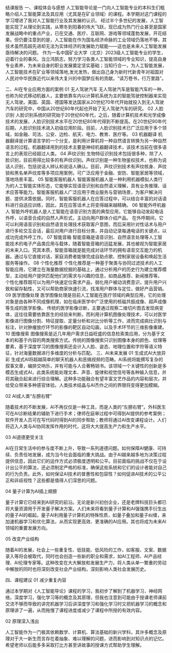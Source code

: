 结课报告
一、课程体会与感想
人工智能导论是一门向人工智能专业的本科生们粗略介绍人工智能算法及其应用（尤其是在矿业领域）的课程。本学期对这门课程的学习增进了我对人工智能行业及其发展的认识。
经过半个多世纪的发展，人工智能实现了从理论到实践，从寒冬到阳春的伟大飞跃，现已成为热门行业甚至是国家发展战略中的重点产业，已在交通、医疗、互联网、游戏等领域蓬勃发展，开花结果。但仍要注意到的是，人工智能在作为国名经济命脉的工业领域仍落地不够，其技术虽然高超先进却无法为实体经济的发展助力赋能——这也是未来人工智能发展亟待解决的问题。
作为一名中国矿业大学（北京）2023级人工智能专业的学生，迎着行业的春风，当立鸿鹄志，努力学习各类人工智能领域的专业知识，提高自身专业素养，为未来自身的职业发展奠定坚实基础；当知行合一，为人工智能发展，人工智能技术在矿业等领域落地,发光发热，做出自己身为新时代新青年对祖国对人民对中华民族近代以来伟大复兴的中国梦应有的贡献。“读万卷书，行万里路”。

二、AI在专业应用方面的案例
01 无人驾驶汽车
无人驾驶汽车是智能汽车的一种，也称为轮式移动机器人，主要依靠车内以计算机系统为主的智能驾驶控制器来实现无人驾驶。美国、英国、德国等发达国家从20世纪70年代开始就投入到无人驾驶汽车的研究中，中国从20世纪80年代起也开始了无人驾驶汽车的研究。
02 人脸识别
人脸识别系统的研究始于20世纪60年代，之后，随着计算机技术和光学成像技术的发展，人脸识别技术水平在20世纪80年代得到不断提高。在20世纪90年代后期，人脸识别技术进入初级应用阶段。目前，人脸识别技术已广泛应用于多个领域，如金融、司法、公安、边检、航天、电力、教育、医疗等。
03 机器翻译
机器翻译是计算语言学的一个分支，是利用计算机将一种自然语言转换为另一种自然语言的过程。机器翻译用到的技术主要是神经机器翻译技术，该技术当前在很多语言上的表现已经超过人类。
04 声纹识别
生物特征识别技术包括很多种，除了人脸识别，目前用得比较多的有声纹识别。声纹识别是一种生物鉴权技术，也称为说话人识别，包括说话人辨认和说话人确认。目前，声纹识别技术有声纹核身、声纹锁和黑名单声纹库等多项应用案例，可广泛应用于金融、安防、智能家居等领域，落地场景丰富。
05 智能客服机器人
智能客服机器人是一种利用机器模拟人类行为的人工智能实体形态，它能够实现语音识别和自然语义理解，具有业务推理、话术应答等能力。智能客服机器人广泛应用于商业服务与营销场景，为客户解决问题、提供决策依据。同时，智能客服机器人在应答过程中，可以结合丰富的对话语料进行自适应训练，因此，其在应答话术上将变得越来越精确。
06 智能外呼机器人
智能外呼机器人是人工智能在语音识别方面的典型应用，它能够自动发起电话外呼，以语音合成的自然人声形式，主动向用户群体介绍产品。
在外呼期间，它可以利用语音识别和自然语言处理技术获取客户意图，而后采用针对性话术与用户进行多轮交互会话，最后对用户进行目标分类，并自动记录每通电话的关键点，以成功完成外呼工作。
07 智能音箱
智能音箱是语音识别、自然语言处理等人工智能技术的电子产品类应用与载体，随着智能音箱的迅猛发展，其也被视为智能家居的未来入口。究其本质，智能音箱就是能完成对话环节的拥有语音交互能力的机器。通过与它直接对话，家庭消费者能够完成自助点歌、控制家居设备和唤起生活服务等操作。
08 个性化推荐
个性化推荐是一种基于聚类与协同过滤技术的人工智能应用，它建立在海量数据挖掘的基础上，通过分析用户的历史行为建立推荐模型，主动给用户提供匹配他们的需求与兴趣的信息，如商品推荐、新闻推荐等。
个性化推荐既可以为用户快速定位需求产品，弱化用户被动消费意识，提升用户兴致和留存黏性，又可以帮助商家快速引流，找准用户群体与定位，做好产品营销。
09 医学图像处理
医学图像处理是目前人工智能在医疗领域的典型应用，它的处理对象是由各种不同成像机理，如在临床医学中广泛使用的核磁共振成像、超声成像等生成的医学影像。
传统的医学影像诊断，主要通过观察二维切片图去发现病变体，这往往需要依靠医生的经验来判断。而利用计算机图像处理技术，可以对医学影像进行图像分割、特征提取、定量分析和对比分析等工作，进而完成病灶识别与标注，针对肿瘤放疗环节的影像的靶区自动勾画，以及手术环节的三维影像重建。
10 图像搜索
图像搜索是近几年用户需求日益旺盛的信息检索类应用，分为基于文本的和基于内容的两类搜索方式。传统的图像搜索只识别图像本身的颜色、纹理等要素，基于深度学习的图像搜索还会计入人脸、姿态、地理位置和字符等语义特征，针对海量数据进行多维度的分析与匹配。
三、AI未来发展
01 生成式AI大放异彩
生成式AI将超越简单的聊天机器人和恶搞视频的范畴。AI系统将能撰写复杂的叙事文章，编排交响乐，并有可能与人合著畅销书。该领域一个关键性的创新是多模态生成式AI，此类系统能处理文本、声音、旋律和视觉信号等各种输入信息，并将其融合起来进行综合理解。这种多功能融合有望丰富文艺作品的内容和层次，并给受众带来多种感官体验。人类技术结晶与AI杰作之间的界限将变得更加模糊。

02 AI成人类“左膀右臂”

随着技术的不断发展，AI不再仅仅是一种工具，而是人类的“左膀右臂”。外科医生可在AI诊断结果的辅助下进行手术；律师在庭审过程中可得到AI提供的参考案例；软件开发人员可在写代码时得到AI的同步帮助；教师将通过AI改变课程设计。人们将迈入人类与AI协同发挥作用的时代，这将大大提高生产力和生产水平。

03 AI道德更受关注

AI在日常生活中的参与度不断上升，导致一系列道德问题。如何保障AI健康、可持续、负责任地发展，成为当今社会面临的重大挑战。由于AI越来越多地为决策过程提供信息，因此它们的运作方式必须极度透明和公平。目前面临的挑战不仅在于设计出公平的算法，还必须制定严格的标准，确保这些系统和它们的设计者能对自己的行为负责。此外，如何保证AI技术的普惠性和包容性？如何促进AI技术的公平公正和非歧视性？这些都是值得人们深思的问题。

04 量子计算为AI插上翅膀

量子计算它已经来到AI研究的前沿。无论是新兴初创企业，还是老牌科技巨头都已将大量资源用于开发量子解决方案。人们未来将看到量子计算和AI强强携手衍生出的量子AI的崛起。量子AI利用量子计算机的特殊性质，如量子叠加和量子纠缠，来加速机器学习和优化算法，从而实现更高效、更准确的AI应用。其也将成为未来AI领域的重要发展方向。

05 改变产业结构

随着AI的发展，社会上一些重复性、低技能、低风险的工作，如客服、文案、数据录入等将会被取代，同时也会创造一些新的职业和需求，如AI工程师、AI产品经理、AI伦理专家等。这种改变在大大解放和发展生产力，将人类从单一繁重的劳动中解放的同时也将深刻改变社会产业结构，深刻影响人类社会发展历史。

四、课程建议
01 减少重复内容

通过本学期对《人工智能导论》课程的学习，我初步了解到了机器学习，神经网络，深度学习，强化学习等的概念及其原理，但我也注意到可能由于授课老师课前交流不够而导致的讲完机器学习后讲深度学习和强化学习时又把机器学习的概念和原理讲了一遍，从而拖慢了课程进度或减少了课程中所授的有效内容。

02 原理深入浅出

人工智能作为一门极其依赖数学、计算机、算法基础的新兴学科，其许多概念及原理对于大一新生而言存在着抽象、难以理解的问题，进而影响到对知识点的记忆。希望老师以后能多多采取打比方甚至讲故事的授课方式帮助学生理解。
